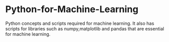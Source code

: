 # Python-for-Machine-Learning
Python concepts and scripts required for machine learning. It also has scripts for libraries such as numpy,matplotlib and pandas that are essential for machine learning. 
